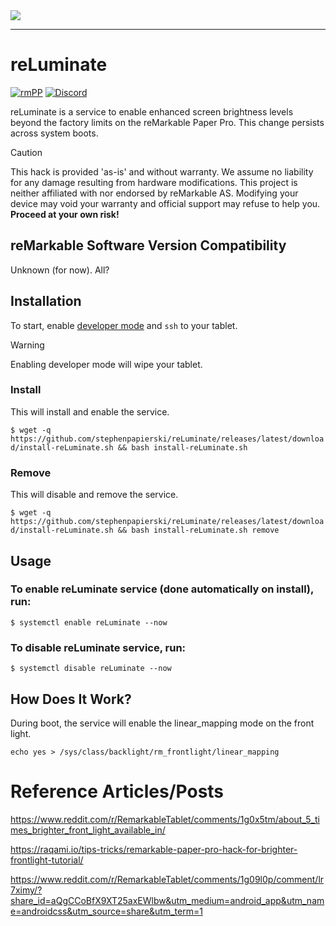 <img src="https://github.com/stephenpapierski/reLuminate/blob/main/images/reLuminate-header-min.png?raw=true">

---

# reLuminate
<!--![Static Badge](https://img.shields.io/badge/reMarkable-v3.13-green)-->
[![rmPP](https://img.shields.io/badge/rMPP-supported-green)](https://remarkable.com/store/remarkable-paper/pro)
[![Discord](https://img.shields.io/discord/385916768696139794.svg?label=reMarkable&logo=discord&logoColor=ffffff&color=7389D8&labelColor=6A7EC2)](https://discord.gg/ATqQGfu)

reLuminate is a service to enable enhanced screen brightness levels beyond the factory limits on the reMarkable Paper Pro. This change persists across system boots.
> [!CAUTION]
> This hack is provided 'as-is' and without warranty. We assume no liability for any damage resulting from hardware modifications.
> This project is neither affiliated with nor endorsed by reMarkable AS. Modifying your device may void your warranty and official
> support may refuse to help you. **Proceed at your own risk!**

## reMarkable Software Version Compatibility
Unknown (for now). All?
<!-- - ✅ <= v2.14
- ✅ >= v2.15 - Requires simple binary hack
--- -->

## Installation
To start, enable [developer mode](https://developer.remarkable.com/documentation/developer-mode) and `ssh` to your tablet.
> [!WARNING]
> Enabling developer mode will wipe your tablet.

### Install
This will install and enable the service.

`$ wget -q https://github.com/stephenpapierski/reLuminate/releases/latest/download/install-reLuminate.sh && bash install-reLuminate.sh`

### Remove
This will disable and remove the service.

`$ wget -q https://github.com/stephenpapierski/reLuminate/releases/latest/download/install-reLuminate.sh && bash install-reLuminate.sh remove`

## Usage
### To enable reLuminate service (done automatically on install), run:
`$ systemctl enable reLuminate --now`

### To disable reLuminate service, run:
`$ systemctl disable reLuminate --now`

## How Does It Work?
During boot, the service will enable the linear_mapping mode on the front light.

`echo yes > /sys/class/backlight/rm_frontlight/linear_mapping`

# Reference Articles/Posts
https://www.reddit.com/r/RemarkableTablet/comments/1g0x5tm/about_5_times_brighter_front_light_available_in/

https://raqami.io/tips-tricks/remarkable-paper-pro-hack-for-brighter-frontlight-tutorial/

https://www.reddit.com/r/RemarkableTablet/comments/1g09l0p/comment/lr7ximy/?share_id=aQgCCoBfX9XT25axEWlbw&utm_medium=android_app&utm_name=androidcss&utm_source=share&utm_term=1
